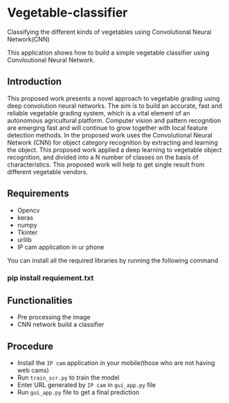 # Vegetable-classifier
Classifying the different kinds of vegetables using Convolutional Neural Network(CNN)

This application shows how to build a simple vegetable classifier using Convloutional Neural Network. 


## Introduction

This proposed work presents a novel approach to vegetable grading using deep convolution neural networks. The aim is to build an accurate, fast and reliable vegetable grading system, which is a vital element of an autonomous agricultural platform. Computer vision and pattern recognition are emerging fast and will continue to grow together with local feature detection methods. In the proposed work  uses the Convolutional Neural Network (CNN) for object category recognition by extracting and learning the object. This proposed work applied a deep learning to vegetable object recognition, and divided into a N number of classes on the basis of characteristics. This proposed work will help to get single result from different vegetable vendors.

## Requirements
- Opencv
- keras
- numpy
- Tkinter
- urllib
- IP cam application in ur phone

You can install all the required libraries by running the following command
### pip install requiement.txt

## Functionalities

- Pre processing the image
- CNN network build a classifier

## Procedure
- Install the `IP cam` application in your mobile(those who are not having web cams)
- Run `train_scr.py` to train the model
- Enter URL generated by `IP cam` in `gui_app.py` file
- Run `gui_app.py` file to get a final prediction
